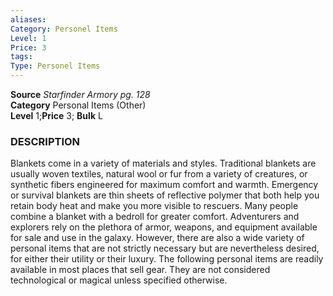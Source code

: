 ```yaml
---
aliases: 
Category: Personel Items
Level: 1
Price: 3
tags: 
Type: Personel Items
---
```

**Source** _Starfinder Armory pg. 128_  
**Category** Personal Items (Other)  
**Level** 1;**Price** 3; **Bulk** L

### DESCRIPTION

Blankets come in a variety of materials and styles. Traditional blankets are usually woven textiles, natural wool or fur from a variety of creatures, or synthetic fibers engineered for maximum comfort and warmth. Emergency or survival blankets are thin sheets of reflective polymer that both help you retain body heat and make you more visible to rescuers. Many people combine a blanket with a bedroll for greater comfort. Adventurers and explorers rely on the plethora of armor, weapons, and equipment available for sale and use in the galaxy. However, there are also a wide variety of personal items that are not strictly necessary but are nevertheless desired, for either their utility or their luxury. The following personal items are readily available in most places that sell gear. They are not considered technological or magical unless specified otherwise.
